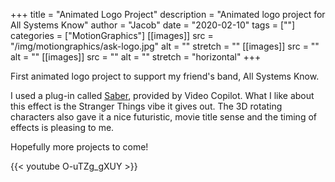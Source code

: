 +++
title = "Animated Logo Project"
description = "Animated logo project for All Systems Know"
author = "Jacob"
date = "2020-02-10"
tags = [""]
categories = ["MotionGraphics"]
[[images]]
  src = "/img/motiongraphics/ask-logo.jpg"
  alt = ""
  stretch = ""
[[images]]
  src = ""
  alt = ""
[[images]]
  src = ""
  alt = ""
  stretch = "horizontal"
+++

First animated logo project to support my friend's band, All Systems Know. 

I used a plug-in called <a href="https://www.videocopilot.net/blog/2016/03/new-plug-in-saber-now-available-100-free/">Saber</a>, provided by Video Copilot. What I like about this effect is the Stranger Things vibe it gives out. The 3D rotating characters also gave it a nice futuristic, movie title sense and the timing of effects is pleasing to me. 

Hopefully more projects to come!

{{< youtube O-uTZg_gXUY >}}
<br>



<!--more-->


